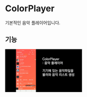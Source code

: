 # ColorPlayer
기본적인 음악 플레이어입니다.

## 기능
<img src="https://github.com/agopwns/ColorPlayer/blob/master/images/1playList.jpg" alt="Your image title" width="250"/>
